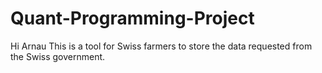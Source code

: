 # Quant-Programming-Project
Hi Arnau
This is a tool for Swiss farmers to store the data requested from the Swiss government.
